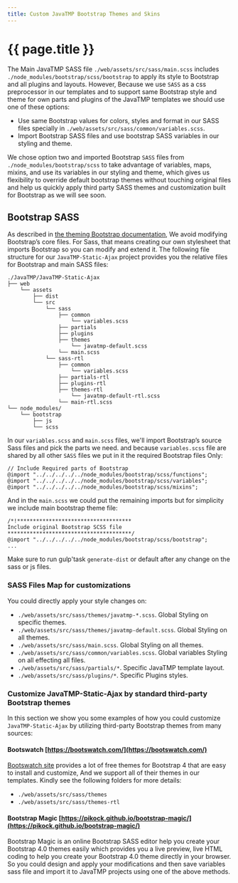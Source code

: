 ```yaml
---
title: Custom JavaTMP Bootstrap Themes and Skins
---
```

# {{ page.title }}
The Main JavaTMP SASS file `./web/assets/src/sass/main.scss` includes
`./node_modules/bootstrap/scss/bootstrap` to apply its style to Bootstrap and all plugins and layouts.
However, Because we use `SASS` as a css preprocessor in our templates and to support same Bootstrap style and theme for own parts
and plugins of the JavaTMP templates we should use one of these options:
*   Use same Bootstrap values for colors, styles and format in our SASS files specially in `./web/assets/src/sass/common/variables.scss`.
*   Import Bootstrap SASS files and use bootstrap SASS variables in our styling and theme.

We chose option two and imported Bootstrap `SASS` files from `./node_modules/bootstrap/scss` to take advantage of variables,
maps, mixins, and use its variables in our styling and theme, which gives us flexibility to override default bootstrap themes
without touching original files and help us quickly apply third party SASS themes and customization built for Bootstrap
as we will see soon.

## Bootstrap SASS
As described in [the theming Bootstrap documentation](https://getbootstrap.com/docs/4.1/getting-started/theming/),
We avoid modifying Bootstrap’s core files. For Sass, that means creating our own stylesheet that imports Bootstrap
so you can modify and extend it. The following file structure for our `JavaTMP-Static-Ajax` project provides you the relative files
for Bootstrap and main SASS files:
```
./JavaTMP/JavaTMP-Static-Ajax
├── web
    └── assets
        ├── dist
        └── src
            └── sass
                ├── common
                    └── variables.scss
                ├── partials
                ├── plugins
                ├── themes
                    └── javatmp-default.scss
                └── main.scss
            └── sass-rtl
                ├── common
                    └── variables.scss
                ├── partials-rtl
                ├── plugins-rtl
                ├── themes-rtl
                    └── javatmp-default-rtl.scss
                └── main-rtl.scss
└── node_modules/
    └── bootstrap
        ├── js
        └── scss
```
In our `variables.scss` and `main.scss` files, we'll import Bootstrap’s source Sass files and pick the parts we need.
and because `variables.scss` file are shared by all other `SASS` files we put in it the required Bootstrap files Only:
```
// Include Required parts of Bootstrap
@import "../../../../../node_modules/bootstrap/scss/functions";
@import "../../../../../node_modules/bootstrap/scss/variables";
@import "../../../../../node_modules/bootstrap/scss/mixins";
```
And in the `main.scss` we could put the remaining imports but for simplicity we include main bootstrap theme file:
```
/*!************************************
Include original Bootstrap SCSS file
***************************************/
@import "../../../../../node_modules/bootstrap/scss/bootstrap";
...
```

Make sure to run gulp'task `generate-dist` or default after any change on the sass or js files.

### SASS Files Map for customizations
You could directly apply your style changes on:
- `./web/assets/src/sass/themes/javatmp-*.scss`. Global Styling on specific themes.
- `./web/assets/src/sass/themes/javatmp-default.scss`. Global Styling on all themes.
- `./web/assets/src/sass/main.scss`. Global Styling on all themes.
- `./web/assets/src/sass/common/variables.scss`. Global variables Styling on all effecting all files.
- `./web/assets/src/sass/partials/*`. Specific JavaTMP template layout.
- `./web/assets/src/sass/plugins/*`. Specific Plugins styles.

### Customize JavaTMP-Static-Ajax by standard third-party Bootstrap themes

In this section we show you some examples of how you could customize `JavaTMP-Static-Ajax` by utilizing third-party Bootstrap
themes from many sources:

#### Bootswatch [https://bootswatch.com/](https://bootswatch.com/)
[Bootswatch site](https://bootswatch.com/) provides a lot of free themes for Bootstrap 4 that are easy to install and customize,
And we support all of their themes in our templates. Kindly see the following folders for more details:
- `./web/assets/src/sass/themes`
- `./web/assets/src/sass/themes-rtl`

#### Bootstrap Magic [https://pikock.github.io/bootstrap-magic/](https://pikock.github.io/bootstrap-magic/)
Bootstrap Magic is an online Bootstrap SASS editor help you create your Bootstrap 4.0 themes easily which provides you a live preview,
live HTML coding to help you create your Bootstrap 4.0 theme directly in your browser. So you could design and apply your modifications
and then save variables sass file and import it to JavaTMP projects using one of the above methods.
